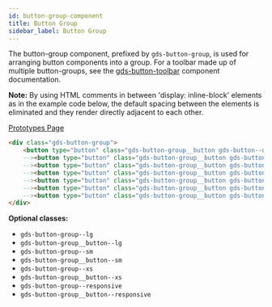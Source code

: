 ```yaml
---
id: button-group-component
title: Button Group
sidebar_label: Button Group
---
```


The button-group component, prefixed by `gds-button-group`, is used for arranging button components into a group. For a toolbar made up of multiple button-groups, see the [gds-button-toolbar](button-toolbar-component.md) component documentation.

__Note:__ By using HTML comments in between 'display: inline-block' elements as in the example code below, the default spacing between the elements is eliminated and they render directly adjacent to each other.

<p style="margin-bottom: 0.8em">
    <a href="https://ds.gumgum.com/stable/index.html#gds-button-group" target="_blank">Prototypes Page</a>
</p>

```html
<div class="gds-button-group">
    <button type="button" class="gds-button-group__button gds-button--default">Default</button><!--
    --><button type="button" class="gds-button-group__button gds-button--primary">Primary</button><!--
    --><button type="button" class="gds-button-group__button gds-button--success">Success</button><!--
    --><button type="button" class="gds-button-group__button gds-button--info">Info</button><!--
    --><button type="button" class="gds-button-group__button gds-button--warning">Warning</button><!--
    --><button type="button" class="gds-button-group__button gds-button--danger">Danger</button><!--
    --><button type="button" class="gds-button-group__button gds-button--link">Link</button>
</div>
```

__Optional classes:__

- `gds-button-group--lg`
- `gds-button-group__button--lg`
- `gds-button-group--sm`
- `gds-button-group__button--sm`
- `gds-button-group--xs`
- `gds-button-group__button--xs`
- `gds-button-group--responsive`
- `gds-button-group__button--responsive`
